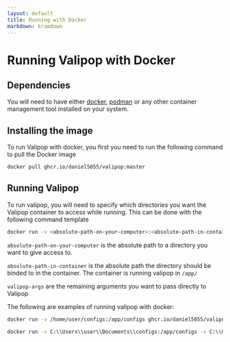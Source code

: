 ```yaml
---
layout: default
title: Running with Docker 
markdown: kramdown
---
```


# Running Valipop with Docker

## Dependencies

You will need to have either [docker](https://www.docker.com/), [podman](https://podman.io/) or any other container management tool installed on your system.

## Installing the image

To run Valipop with docker, you first you need to run the following command to pull the Docker image

```sh
docker pull ghcr.io/daniel5055/valipop:master
```

## Running Valipop

To run valipop, you will need to specify which directories you want the Valipop container to access while running. This can be done with the following command template

```sh
docker run -v <absolute-path-on-your-computer>:<absolute-path-in-container> ghcr.io/daniel5055/valipop:master <valipop-args>
```

`absolute-path-on-your-computer` is the absolute path to a directory you want to give access to.

`absolute-path-in-container` is the absolute path the directory should be binded to in the container. The container is running valipop in `/app/`

`valipop-args` are the remaining arguments you want to pass directly to Valipop

The following are examples of running valipop with docker:

```sh
docker run -v /home/user/configs:/app/configs ghcr.io/daniel5055/valipop:master configs/config.txt
```

```sh
docker run -v C:\\Users\\user\\Documents\\configs:/app/configs -v C:\\Users\\user\\Documents\\inputs:/app/inputs ghcr.io/daniel5055/valipop:master configs/config.txt
```
